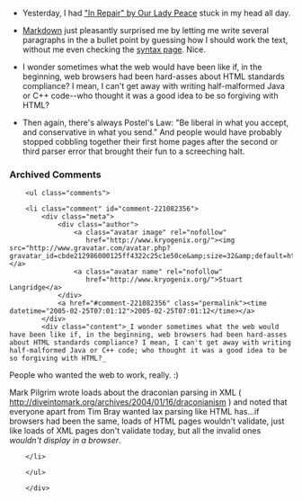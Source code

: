 * Yesterday, I had ["In Repair" by Our Lady Peace][olp] stuck in my head all day.

[olp]:http://phobos.apple.com/WebObjects/MZStore.woa/wa/viewAlbum?playlistId=892650&#38;selectedItemId=1189189

* [Markdown][md] just pleasantly surprised me by letting me write several paragraphs in the a bullet point by guessing how I should work the text, without me even checking the [syntax page][mdsyn].  Nice.

[md]:http://daringfireball.net/projects/markdown/
[mdsyn]:http://daringfireball.net/projects/markdown/syntax

* I wonder sometimes what the web would have been like if, in the beginning, web browsers had been hard-asses about HTML standards compliance?  I mean, I can't get away with writing half-malformed Java or C++ code--who thought it was a good idea to be so forgiving with HTML?

* Then again, there's always Postel's Law: "Be liberal in what you accept, and conservative in what you send."  And people would have probably stopped cobbling together their first home pages after the second or third parser error that brought their fun to a screeching halt.

[exc]:http://diveintomark.org/archives/2004/01/08/postels-law

<div id="comments" class="comments archived-comments">
            <h3>Archived Comments</h3>
            
        <ul class="comments">
            
        <li class="comment" id="comment-221082356">
            <div class="meta">
                <div class="author">
                    <a class="avatar image" rel="nofollow" 
                       href="http://www.kryogenix.org/"><img src="http://www.gravatar.com/avatar.php?gravatar_id=cbde212986000125ff4322c25c1e50ce&amp;size=32&amp;default=http://mediacdn.disqus.com/1320279820/images/noavatar32.png"/></a>
                    <a class="avatar name" rel="nofollow" 
                       href="http://www.kryogenix.org/">Stuart Langridge</a>
                </div>
                <a href="#comment-221082356" class="permalink"><time datetime="2005-02-25T07:01:12">2005-02-25T07:01:12</time></a>
            </div>
            <div class="content">_I wonder sometimes what the web would have been like if, in the beginning, web browsers had been hard-asses about HTML standards compliance? I mean, I can't get away with writing half-malformed Java or C++ code; who thought it was a good idea to be so forgiving with HTML?_

People who wanted the web to work, really. :)

Mark Pilgrim wrote loads about the draconian parsing in XML ( http://diveintomark.org/archives/2004/01/16/draconianism ) and noted that everyone apart from Tim Bray wanted lax parsing like HTML has...if browsers had been the same, loads of HTML pages wouldn't validate, just like loads of XML pages don't validate today, but all the invalid ones _wouldn't display in a browser_.</div>
            
        </li>
    
        </ul>
    
        </div>
    